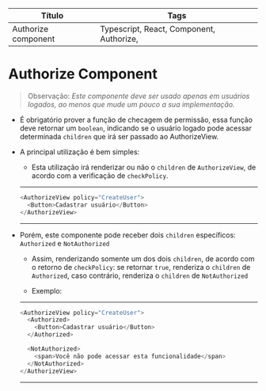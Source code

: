 | Título              | Tags                                     |
| ------------------- | ---------------------------------------- |
| Authorize component | Typescript, React, Component, Authorize, |

# Authorize Component

> Observação: _Este componente deve ser usado apenas em usuários logados, ao menos que mude um pouco a sua implementação._

- É obrigatório prover a função de checagem de permissão, essa função deve retornar um `boolean`, indicando se o usuário logado pode acessar determinada `children` que irá ser passado ao AuthorizeView.

- A principal utilização é bem simples:

  - Esta utilização irá renderizar ou não o `children` de `AuthorizeView`, de acordo com a verificação de `checkPolicy`.

  ***

  ```javascript
  <AuthorizeView policy="CreateUser">
    <Button>Cadastrar usuário</Button>
  </AuthorizeView>
  ```

  ***

- Porém, este componente pode receber dois `children` específicos: `Authorized` e `NotAuthorized`

  - Assim, renderizando somente um dos dois `children`, de acordo com o retorno de `checkPolicy`: se retornar `true`, renderiza o `children` de `Authorized`, caso contrário, renderiza o `children` de `NotAuthorized`

  - Exemplo:

  ***

  ```javascript
  <AuthorizeView policy="CreateUser">
    <Authorized>
      <Button>Cadastrar usuário</Button>
    </Authorized>

    <NotAuthorized>
      <span>Você não pode acessar esta funcionalidade</span>
    </NotAuthorized>
  </AuthorizeView>
  ```

  ***
